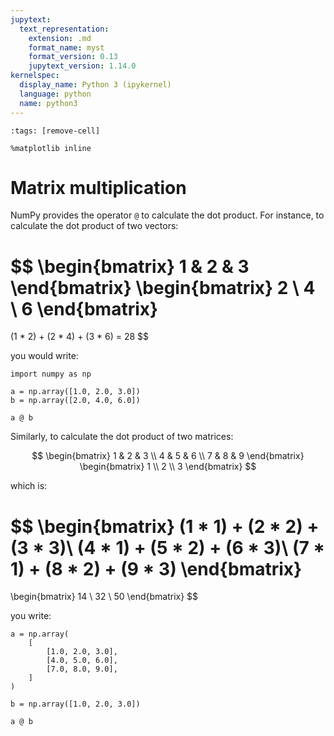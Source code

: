 ```yaml
---
jupytext:
  text_representation:
    extension: .md
    format_name: myst
    format_version: 0.13
    jupytext_version: 1.14.0
kernelspec:
  display_name: Python 3 (ipykernel)
  language: python
  name: python3
---
```


```{code-cell} ipython3
:tags: [remove-cell]

%matplotlib inline
```

# Matrix multiplication

NumPy provides the operator `@` to calculate the dot product. For instance, to calculate the dot product of two vectors:

$$
\begin{bmatrix}
1 & 2 & 3
\end{bmatrix}
\begin{bmatrix}
2 \\ 4 \\ 6
\end{bmatrix}
=
(1 * 2) + (2 * 4) + (3 * 6)
= 28
$$

you would write:

```{code-cell}
import numpy as np

a = np.array([1.0, 2.0, 3.0])
b = np.array([2.0, 4.0, 6.0])

a @ b
```

Similarly, to calculate the dot product of two matrices:

$$
\begin{bmatrix}
1 & 2 & 3 \\
4 & 5 & 6 \\
7 & 8 & 9
\end{bmatrix}
\begin{bmatrix}
1 \\ 2 \\ 3
\end{bmatrix}
$$

which is:

$$
\begin{bmatrix}
(1 * 1) + (2 * 2) + (3 * 3)\\
(4 * 1) + (5 * 2) + (6 * 3)\\
(7 * 1) + (8 * 2) + (9 * 3)
\end{bmatrix}
=
\begin{bmatrix}
14 \\ 32 \\ 50
\end{bmatrix}
$$

you write:

```{code-cell} ipython3
a = np.array(
    [
        [1.0, 2.0, 3.0],
        [4.0, 5.0, 6.0],
        [7.0, 8.0, 9.0],
    ]
)

b = np.array([1.0, 2.0, 3.0])

a @ b
```
